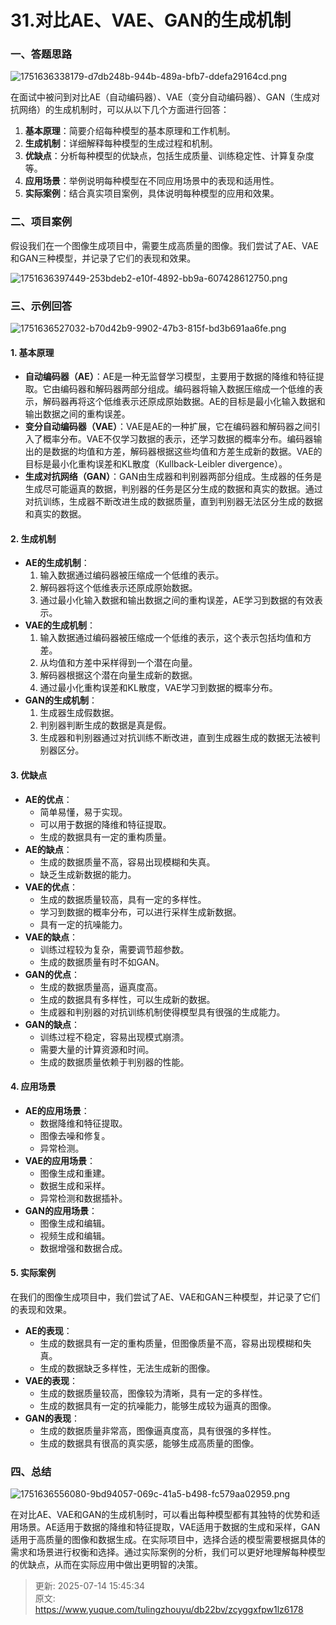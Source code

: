 # 31.对比AE、VAE、GAN的生成机制

### 一、答题思路
![1751636338179-d7db248b-944b-489a-bfb7-ddefa29164cd.png](./img/JbPLYB8GfNpUpPuq/1751636338179-d7db248b-944b-489a-bfb7-ddefa29164cd-727206.png)

在面试中被问到对比AE（自动编码器）、VAE（变分自动编码器）、GAN（生成对抗网络）的生成机制时，可以从以下几个方面进行回答：

1. **基本原理**：简要介绍每种模型的基本原理和工作机制。
2. **生成机制**：详细解释每种模型的生成过程和机制。
3. **优缺点**：分析每种模型的优缺点，包括生成质量、训练稳定性、计算复杂度等。
4. **应用场景**：举例说明每种模型在不同应用场景中的表现和适用性。
5. **实际案例**：结合真实项目案例，具体说明每种模型的应用和效果。





### 二、项目案例
假设我们在一个图像生成项目中，需要生成高质量的图像。我们尝试了AE、VAE和GAN三种模型，并记录了它们的表现和效果。

![1751636397449-253bdeb2-e10f-4892-bb9a-607428612750.png](./img/JbPLYB8GfNpUpPuq/1751636397449-253bdeb2-e10f-4892-bb9a-607428612750-376040.png)

### 三、示例回答
![1751636527032-b70d42b9-9902-47b3-815f-bd3b691aa6fe.png](./img/JbPLYB8GfNpUpPuq/1751636527032-b70d42b9-9902-47b3-815f-bd3b691aa6fe-636438.png)

#### 1. 基本原理
+ **自动编码器（AE）**：AE是一种无监督学习模型，主要用于数据的降维和特征提取。它由编码器和解码器两部分组成。编码器将输入数据压缩成一个低维的表示，解码器再将这个低维表示还原成原始数据。AE的目标是最小化输入数据和输出数据之间的重构误差。
+ **变分自动编码器（VAE）**：VAE是AE的一种扩展，它在编码器和解码器之间引入了概率分布。VAE不仅学习数据的表示，还学习数据的概率分布。编码器输出的是数据的均值和方差，解码器根据这些均值和方差生成新的数据。VAE的目标是最小化重构误差和KL散度（Kullback-Leibler divergence）。
+ **生成对抗网络（GAN）**：GAN由生成器和判别器两部分组成。生成器的任务是生成尽可能逼真的数据，判别器的任务是区分生成的数据和真实的数据。通过对抗训练，生成器不断改进生成的数据质量，直到判别器无法区分生成的数据和真实的数据。

#### 2. 生成机制
+ **AE的生成机制**：
    1. 输入数据通过编码器被压缩成一个低维的表示。
    2. 解码器将这个低维表示还原成原始数据。
    3. 通过最小化输入数据和输出数据之间的重构误差，AE学习到数据的有效表示。
+ **VAE的生成机制**：
    1. 输入数据通过编码器被压缩成一个低维的表示，这个表示包括均值和方差。
    2. 从均值和方差中采样得到一个潜在向量。
    3. 解码器根据这个潜在向量生成新的数据。
    4. 通过最小化重构误差和KL散度，VAE学习到数据的概率分布。
+ **GAN的生成机制**：
    1. 生成器生成假数据。
    2. 判别器判断生成的数据是真是假。
    3. 生成器和判别器通过对抗训练不断改进，直到生成器生成的数据无法被判别器区分。

#### 3. 优缺点
+ **AE的优点**：
    - 简单易懂，易于实现。
    - 可以用于数据的降维和特征提取。
    - 生成的数据具有一定的重构质量。
+ **AE的缺点**：
    - 生成的数据质量不高，容易出现模糊和失真。
    - 缺乏生成新数据的能力。
+ **VAE的优点**：
    - 生成的数据质量较高，具有一定的多样性。
    - 学习到数据的概率分布，可以进行采样生成新数据。
    - 具有一定的抗噪能力。
+ **VAE的缺点**：
    - 训练过程较为复杂，需要调节超参数。
    - 生成的数据质量有时不如GAN。
+ **GAN的优点**：
    - 生成的数据质量高，逼真度高。
    - 生成的数据具有多样性，可以生成新的数据。
    - 生成器和判别器的对抗训练机制使得模型具有很强的生成能力。
+ **GAN的缺点**：
    - 训练过程不稳定，容易出现模式崩溃。
    - 需要大量的计算资源和时间。
    - 生成的数据质量依赖于判别器的性能。

#### 4. 应用场景
+ **AE的应用场景**：
    - 数据降维和特征提取。
    - 图像去噪和修复。
    - 异常检测。
+ **VAE的应用场景**：
    - 图像生成和重建。
    - 数据生成和采样。
    - 异常检测和数据插补。
+ **GAN的应用场景**：
    - 图像生成和编辑。
    - 视频生成和编辑。
    - 数据增强和数据合成。

#### 5. 实际案例
在我们的图像生成项目中，我们尝试了AE、VAE和GAN三种模型，并记录了它们的表现和效果。

+ **AE的表现**：
    - 生成的数据具有一定的重构质量，但图像质量不高，容易出现模糊和失真。
    - 生成的数据缺乏多样性，无法生成新的图像。
+ **VAE的表现**：
    - 生成的数据质量较高，图像较为清晰，具有一定的多样性。
    - 生成的数据具有一定的抗噪能力，能够生成较为逼真的图像。
+ **GAN的表现**：
    - 生成的数据质量非常高，图像逼真度高，具有很强的多样性。
    - 生成的数据具有很高的真实感，能够生成高质量的图像。

### 四、总结
![1751636556080-9bd94057-069c-41a5-b498-fc579aa02959.png](./img/JbPLYB8GfNpUpPuq/1751636556080-9bd94057-069c-41a5-b498-fc579aa02959-576519.png)

在对比AE、VAE和GAN的生成机制时，可以看出每种模型都有其独特的优势和适用场景。AE适用于数据的降维和特征提取，VAE适用于数据的生成和采样，GAN适用于高质量的图像和数据生成。在实际项目中，选择合适的模型需要根据具体的需求和场景进行权衡和选择。通过实际案例的分析，我们可以更好地理解每种模型的优缺点，从而在实际应用中做出更明智的决策。



> 更新: 2025-07-14 15:45:34  
> 原文: <https://www.yuque.com/tulingzhouyu/db22bv/zcyggxfpw1lz6178>
